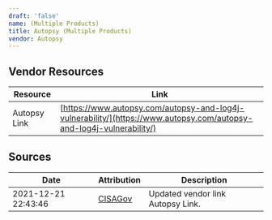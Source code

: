```yaml
---
draft: 'false'
name: (Multiple Products)
title: Autopsy (Multiple Products)
vendor: Autopsy
---
```


## Vendor Resources
| Resource | Link |
| --- | --- |
| Autopsy Link | [https://www.autopsy.com/autopsy-and-log4j-vulnerability/](https://www.autopsy.com/autopsy-and-log4j-vulnerability/) |



## Sources
| Date | Attribution | Description |
| --- | --- | --- |
| 2021-12-21 22:43:46 | [CISAGov](https://raw.githubusercontent.com/cisagov/log4j-affected-db/develop/README.md) | Updated vendor link Autopsy Link.  |

